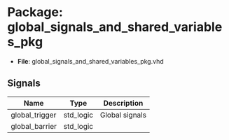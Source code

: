# Package: global_signals_and_shared_variables_pkg

- **File**: global_signals_and_shared_variables_pkg.vhd
## Signals

| Name           | Type      | Description    |
| -------------- | --------- | -------------- |
| global_trigger | std_logic | Global signals |
| global_barrier | std_logic |                |
